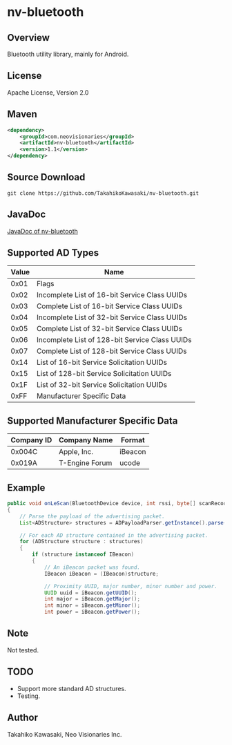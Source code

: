 nv-bluetooth
============

Overview
--------

Bluetooth utility library, mainly for Android.


License
-------

Apache License, Version 2.0


Maven
-----

```xml
<dependency>
    <groupId>com.neovisionaries</groupId>
    <artifactId>nv-bluetooth</artifactId>
    <version>1.1</version>
</dependency>
```


Source Download
---------------

    git clone https://github.com/TakahikoKawasaki/nv-bluetooth.git


JavaDoc
-------

[JavaDoc of nv-bluetooth](http://TakahikoKawasaki.github.io/nv-bluetooth/)


Supported AD Types
------------------

 Value | Name
-------|------------------------------------------------
 0x01  | Flags
 0x02  | Incomplete List of 16-bit Service Class UUIDs
 0x03  | Complete List of 16-bit Service Class UUIDs
 0x04  | Incomplete List of 32-bit Service Class UUIDs
 0x05  | Complete List of 32-bit Service Class UUIDs
 0x06  | Incomplete List of 128-bit Service Class UUIDs
 0x07  | Complete List of 128-bit Service Class UUIDs
 0x14  | List of 16-bit Service Solicitation UUIDs
 0x15  | List of 128-bit Service Solicitation UUIDs
 0x1F  | List of 32-bit Service Solicitation UUIDs
 0xFF  | Manufacturer Specific Data


Supported Manufacturer Specific Data
------------------------------------

 Company ID | Company Name   | Format
------------|----------------|-----------------------------
 0x004C     | Apple, Inc.    | iBeacon
 0x019A     | T-Engine Forum | ucode


Example
-------
```java
public void onLeScan(BluetoothDevice device, int rssi, byte[] scanRecord)
{
    // Parse the payload of the advertising packet.
    List<ADStructure> structures = ADPayloadParser.getInstance().parse(scanRecord);

    // For each AD structure contained in the advertising packet.
    for (ADStructure structure : structures)
    {
        if (structure instanceof IBeacon)
        {
            // An iBeacon packet was found.
            IBeacon iBeacon = (IBeacon)structure;

            // Proximity UUID, major number, minor number and power.
            UUID uuid = iBeacon.getUUID();
            int major = iBeacon.getMajor();
            int minor = iBeacon.getMinor();
            int power = iBeacon.getPower();
```


Note
----

Not tested.


TODO
----

* Support more standard AD structures.
* Testing.


Author
------

Takahiko Kawasaki, Neo Visionaries Inc.
